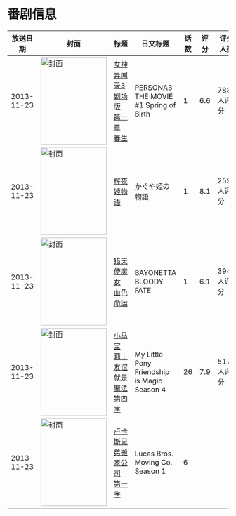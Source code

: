 # 番剧信息

|放送日期|封面|标题|日文标题|话数|评分|评分人数|
|---|---|---|---|---|---|---|
|2013-11-23|<img src="//lain.bgm.tv/pic/cover/c/c4/78/43404_PZTIA.jpg" alt="封面" style="width:150px;height:200px;object-fit:cover;">|[女神异闻录3 剧场版 第一章 春生](https://bangumi.tv/subject/43404)|PERSONA3 THE MOVIE #1 Spring of Birth|1|6.6|788人评分|
|2013-11-23|<img src="//lain.bgm.tv/pic/cover/c/8d/ed/56847_Z5GY5.jpg" alt="封面" style="width:150px;height:200px;object-fit:cover;">|[辉夜姬物语](https://bangumi.tv/subject/56847)|かぐや姫の物語|1|8.1|2593人评分|
|2013-11-23|<img src="//lain.bgm.tv/pic/cover/c/b8/8f/83929_uLJ1E.jpg" alt="封面" style="width:150px;height:200px;object-fit:cover;">|[猎天使魔女 血色命运](https://bangumi.tv/subject/83929)|BAYONETTA BLOODY FATE|1|6.1|394人评分|
|2013-11-23|<img src="//lain.bgm.tv/pic/cover/c/11/a0/89536_VOtPt.jpg" alt="封面" style="width:150px;height:200px;object-fit:cover;">|[小马宝莉：友谊就是魔法 第四季](https://bangumi.tv/subject/89536)|My Little Pony Friendship is Magic Season 4|26|7.9|517人评分|
|2013-11-23|<img src="//lain.bgm.tv/pic/cover/c/4b/94/377776_4B42v.jpg" alt="封面" style="width:150px;height:200px;object-fit:cover;">|[卢卡斯兄弟搬家公司 第一季](https://bangumi.tv/subject/377776)|Lucas Bros. Moving Co. Season 1|6|||
